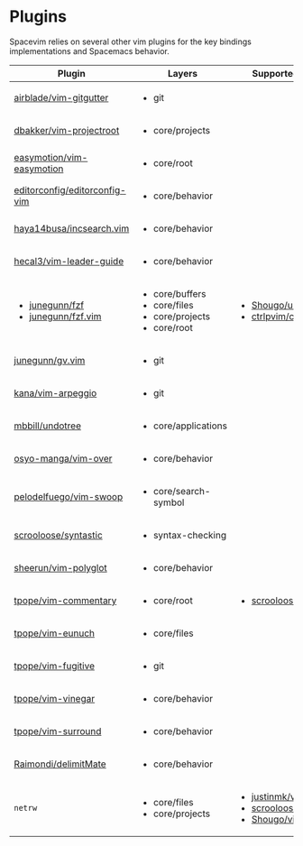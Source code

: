 # Plugins

Spacevim relies on several other vim plugins for the key bindings implementations and Spacemacs behavior.

| Plugin | Layers | Supported alternatives |
| ----- | ------ | ---------------------- |
| [airblade/vim-gitgutter](https://github.com/airblade/vim-gitgutter) | <ul><li>git</li></ul> |  |
| [dbakker/vim-projectroot](https://github.com/dbakker/vim-projectroot) | <ul><li>core/projects</li></ul> |  |
| [easymotion/vim-easymotion](https://github.com/easymotion/vim-easymotion) | <ul><li>core/root</li></ul> |  |
| [editorconfig/editorconfig-vim](https://github.com/editorconfig/editorconfig-vim) | <ul><li>core/behavior</li></ul> |  |
| [haya14busa/incsearch.vim](https://github.com/haya14busa/incsearch.vim) | <ul><li>core/behavior</li></ul> |  |
| [hecal3/vim-leader-guide](https://github.com/hecal3/vim-leader-guide) | <ul><li>core/behavior</li></ul> |  |
| <ul><li>[junegunn/fzf](https://github.com/junegunn/fzf)</li><li>[junegunn/fzf.vim](https://github.com/junegunn/fzf.vim)</li></ul> | <ul><li>core/buffers</li><li>core/files</li><li>core/projects</li><li>core/root</li></ul> | <ul><li>[Shougo/unite.vim](https://github.com/Shougo/unite.vim)</li><li>[ctrlpvim/ctrlp.vim](https://github.com/ctrlpvim/ctrlp.vim)</li></ul> |
| [junegunn/gv.vim](https://github.com/junegunn/gv.vim) | <ul><li>git</li></ul> |  |
| [kana/vim-arpeggio](https://github.com/kana/vim-arpeggio) | <ul><li>git</li></ul> |  |
| [mbbill/undotree](https://github.com/mbbill/undotree) | <ul><li>core/applications</li></ul> |  |
| [osyo-manga/vim-over](https://github.com/osyo-manga/vim-over) | <ul><li>core/behavior</li></ul> |  |
| [pelodelfuego/vim-swoop](https://github.com/pelodelfuego/vim-swoop) | <ul><li>core/search-symbol</li></ul> |  |
| [scrooloose/syntastic](https://github.com/scrooloose/syntastic) | <ul><li>syntax-checking</li></ul> |  |
| [sheerun/vim-polyglot](https://github.com/sheerun/vim-polyglot) | <ul><li>core/behavior</li></ul> |  |
| [tpope/vim-commentary](https://github.com/tpope/vim-commentary) | <ul><li>core/root</li></ul> | <ul><li>[scrooloose/nerdcommenter](https://github.com/scrooloose/nerdcommenter)</li></ul> |
| [tpope/vim-eunuch](https://github.com/tpope/vim-eunuch) | <ul><li>core/files</li></ul> |  |
| [tpope/vim-fugitive](https://github.com/tpope/vim-fugitive) | <ul><li>git</li></ul> |  |
| [tpope/vim-vinegar](https://github.com/tpope/vim-vinegar) | <ul><li>core/behavior</li></ul> |  |
| [tpope/vim-surround](https://github.com/tpope/vim-surround) | <ul><li>core/behavior</li></ul> |  |
| [Raimondi/delimitMate](https://github.com/Raimondi/delimitMate) | <ul><li>core/behavior</li></ul> |  |
| `netrw` | <ul><li>core/files</li><li>core/projects</li></ul> | <ul><li>[justinmk/vim-dirvish](https://github.com/justinmk/vim-dirvish)</li><li>[scrooloose/nerdtree](https://github.com/scrooloose/nerdtree)</li><li>[Shougo/vimfiler.vim](https://github.com/Shougo/vimfiler.vim)</li></ul> |
